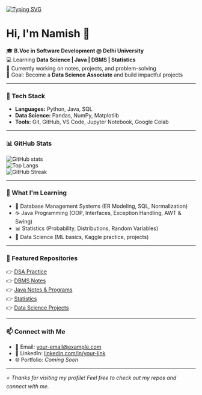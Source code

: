 <!-- Typing Intro -->
[![Typing SVG](https://readme-typing-svg.herokuapp.com?size=30&color=FF5733&center=true&vCenter=true&width=600&lines=Hi+👋,+I'm+Namish;Data+Science+Enthusiast;Python+%7C+DBMS+%7C+Statistics+Learner;Always+Learning+New+Things)](https://git.io/typing-svg)

# Hi, I'm Namish 👋  

🎓 **B.Voc in Software Development @ Delhi University**  
💻 Learning **Data Science | Java | DBMS | Statistics**  
🌱 Currently working on notes, projects, and problem-solving  
🚀 Goal: Become a **Data Science Associate** and build impactful projects  

---

### 🔧 Tech Stack
- **Languages:** Python, Java, SQL  
- **Data Science:** Pandas, NumPy, Matplotlib  
- **Tools:** Git, GitHub, VS Code, Jupyter Notebook, Google Colab  

---

### 📊 GitHub Stats
![GitHub stats](https://github-readme-stats.vercel.app/api?username=Namishkaushik&show_icons=true&theme=radical)  
![Top Langs](https://github-readme-stats.vercel.app/api/top-langs/?username=Namishkaushik&layout=compact&theme=radical)  
![GitHub Streak](https://github-readme-streak-stats.herokuapp.com/?user=Namishkaushik&theme=radical)  

---

### 🌱 What I'm Learning
- 📘 Database Management Systems (ER Modeling, SQL, Normalization)  
- ☕ Java Programming (OOP, Interfaces, Exception Handling, AWT & Swing)  
- 📊 Statistics (Probability, Distributions, Random Variables)  
- 🤖 Data Science (ML basics, Kaggle practice, projects)  

---

### 📌 Featured Repositories
👉 [DSA Practice](https://github.com/Namishkaushik/DSA)  
👉 [DBMS Notes](https://github.com/Namishkaushik/DBMS)  
👉 [Java Notes & Programs](https://github.com/Namishkaushik/Java-Notes)  
👉 [Statistics](https://github.com/Namishkaushik/Statistics)  
👉 [Data Science Projects](https://github.com/Namishkaushik/Data-Science-Projects)  

---

### 📫 Connect with Me
- 📧 Email: your-email@example.com  
- 💼 LinkedIn: [linkedin.com/in/your-link](#)  
- 🌐 Portfolio: *Coming Soon*  

---

⭐️ *Thanks for visiting my profile! Feel free to check out my repos and connect with me.*  
